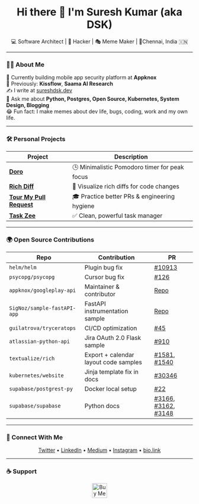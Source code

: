<h1 align="center">Hi there 👋 I'm Suresh Kumar (aka DSK)</h1>
<p align="center">💻 Software Architect | 🧠 Hacker | 🎭 Meme Maker | 📍Chennai, India 🇮🇳 </p>

---

### 👨‍💻 About Me

🔭 Currently building mobile app security platform at **Appknox** <br />
🧠 Previously: **Kissflow**, **Saama AI Research** <br />
✍️ I write at [sureshdsk.dev](https://sureshdsk.dev) <br />
💬 Ask me about **Python, Postgres, Open Source, Kubernetes, System Design, Blogging** <br />
😂 Fun fact: I make memes about dev life, bugs, coding, work and my own life. <br />

---

### 🛠️ Personal Projects

| Project | Description |
|--------|-------------|
| [**Doro**](https://github.com/sureshdsk/doro) | 🕒 Minimalistic Pomodoro timer for peak focus |
| [**Rich Diff**](https://github.com/sureshdsk/rich-diff) | 🧠 Visualize rich diffs for code changes |
| [**Tour My Pull Request**](https://www.producthunt.com/products/tour-my-pull-request) | 🎓 Practice better PRs & engineering hygiene |
| [**Task Zee**](https://www.producthunt.com/products/task-zee) | ✅ Clean, powerful task manager |

---

### 🌍 Open Source Contributions

| Repo | Contribution | PR |
|------|--------------|----|
| `helm/helm` | Plugin bug fix | [#10913](https://github.com/helm/helm/pull/10913) |
| `psycopg/psycopg` | Cursor bug fix | [#126](https://github.com/psycopg/psycopg/pull/126) |
| `appknox/googleplay-api` | Maintainer & contributor | [Repo](https://github.com/appknox/googleplay-api) |
| `SigNoz/sample-fastAPI-app` | FastAPI instrumentation sample | [Repo](https://github.com/SigNoz/sample-fastAPI-app) |
| `guilatrova/tryceratops` | CI/CD optimization | [#45](https://github.com/guilatrova/tryceratops/pull/45) |
| `atlassian-python-api` | Jira OAuth 2.0 Flask sample | [#910](https://github.com/atlassian-api/atlassian-python-api/pull/910) |
| `textualize/rich` | Export + calendar layout code samples | [#1581](https://github.com/Textualize/rich/pull/1581), [#1540](https://github.com/Textualize/rich/pull/1540) |
| `kubernetes/website` | Jinja template fix in docs | [#30346](https://github.com/kubernetes/website/pull/30346) |
| `supabase/postgrest-py` | Docker local setup | [#22](https://github.com/supabase/postgrest-py/pull/22) |
| `supabase/supabase` | Python docs | [#3166](https://github.com/supabase/supabase/pull/3166), [#3162](https://github.com/supabase/supabase/pull/3162), [#3148](https://github.com/supabase/supabase/pull/3148) |

---

### 📡 Connect With Me

<p align="center">
  <a href="https://twitter.com/sureshdsk" target="_blank">Twitter</a> •
  <a href="https://linkedin.com/in/sureshdsk" target="_blank">LinkedIn</a> •
  <a href="https://medium.com/@sureshdsk" target="_blank">Medium</a> • 
  <a href="https://www.instagram.com/sureshdsk" target="_blank">Instagram</a> •
  <a href="https://bio.link/sureshdsk" target="_blank">bio.link</a>
</p>

---

### ☕ Support

<p align="center">
  <a href="https://www.buymeacoffee.com/sureshdsk">
    <img src="https://www.buymeacoffee.com/assets/img/custom_images/orange_img.png" height="40" alt="Buy Me A Coffee">
  </a>
</p>

